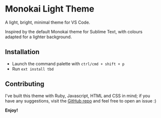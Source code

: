 # Monokai Light Theme

A light, bright, minimal theme for VS Code.

Inspired by the default Monokai theme for Sublime Text, with colours adapted for a lighter background.

## Installation
 * Launch the command palette with `ctrl/cmd + shift + p`
* Run `ext install tbd`

## Contributing

I've built this theme with Ruby, Javascript, HTML and CSS in mind; if you have any suggestions, visit the [GitHub repo](https://github.com/raeesahub/monokai-light) and feel free to open an issue :)

**Enjoy!**
